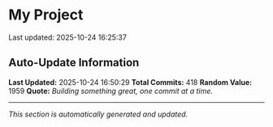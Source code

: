 # My Project


Last updated: 2025-10-24 16:25:37









































































































































































































































































































































































































































































































































































































































































































































































































































## Auto-Update Information

**Last Updated:** 2025-10-24 16:50:29
**Total Commits:** 418
**Random Value:** 1959
**Quote:** _Building something great, one commit at a time._

---
_This section is automatically generated and updated._